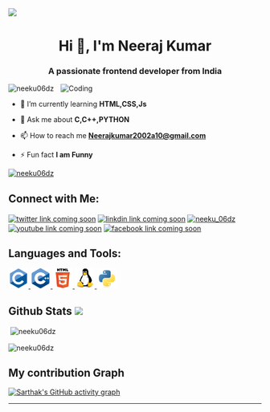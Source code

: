 
<img src="https://i.pinimg.com/originals/fe/18/23/fe182374f1ac30bd80dfae7f3768334b.gif">
<h1 align="center">Hi 👋, I'm Neeraj Kumar</h1>
<h3 align="center">A passionate frontend developer from India</h3>
<img align="right" alt="Coding" width="400" src="https://c.tenor.com/NOYF3f82b_gAAAAC/programmer.gif">

<p align="left"> <img src="https://komarev.com/ghpvc/?username=neeku06dz&label=Profile%20views&color=0e75b6&style=flat" alt="neeku06dz" /> </p>


- 🌱 I’m currently learning **HTML,CSS,Js**

- 💬 Ask me about **C,C++,PYTHON**

- 📫 How to reach me **Neerajkumar2002a10@gmail.com**

- ⚡ Fun fact **I am Funny**

<!------ trophy ------>

<p> <a href="https://github.com/ryo-ma/github-profile-trophy"><img src="https://github-profile-trophy.vercel.app/?username=neeku06dz" alt="neeku06dz" /></a></p>


<!------ connect with me ------>
## Connect with Me: <img src = "" width = 24px>

<p align="left">
    <!-- twitter -->
    <a href="" target="_blank"><img align="center" src="https://i.pinimg.com/originals/b3/8a/c2/b38ac2d567491af5549b808af94e1175.gif" alt="twitter link coming soon" width="40" /></a>
    <!-- linkdin -->
    <a href="" target="_blank"><img align="center" src="https://i.pinimg.com/originals/b3/24/ed/b324ed61cd202a65dc75f04a7577d032.gif" alt="linkdin link coming soon" width="40" /></a>
    <!-- instagram -->
    <a href="https://instagram.com/neekuo6dz" target="_blank"><img align="center" src="https://i.pinimg.com/originals/eb/52/ce/eb52ced4439b985bf6a415384b1733ba.gif" alt="neeku_06dz" width="40" /></a>
    <!-- youtube -->
    <a href="https://www.youtube.com/channel/UC848xWXVTUZjK21Xac4ZuVw/featured" target="_blank"><img align="center" src="https://i.pinimg.com/originals/e6/3a/49/e63a49c4c2a61e438c37678f42186878.gif" alt="youtube link coming soon" width="40" /></a>
    <!-- facebook -->
    <a href="" target="_blank"><img align="center" src="https://i.pinimg.com/originals/09/9a/8a/099a8a5d477001a024a19362ba91ae2e.gif" alt="facebook link coming soon" width="40" /></a>
</p>

<!-- Languages and Tools -->
## Languages and Tools:
<p align="left"> <a href="https://www.cprogramming.com/" target="_blank" rel="noreferrer"> <img src="https://raw.githubusercontent.com/devicons/devicon/master/icons/c/c-original.svg" alt="c" width="40" height="40"/> </a> <a href="https://www.w3schools.com/cpp/" target="_blank" rel="noreferrer"> <img src="https://raw.githubusercontent.com/devicons/devicon/master/icons/cplusplus/cplusplus-original.svg" alt="cplusplus" width="40" height="40"/> </a> <a href="https://www.w3.org/html/" target="_blank" rel="noreferrer"> <img src="https://raw.githubusercontent.com/devicons/devicon/master/icons/html5/html5-original-wordmark.svg" alt="html5" width="40" height="40"/> </a> <a href="https://www.linux.org/" target="_blank" rel="noreferrer"> <img src="https://raw.githubusercontent.com/devicons/devicon/master/icons/linux/linux-original.svg" alt="linux" width="40" height="40"/> </a> <a href="https://www.python.org" target="_blank" rel="noreferrer"> <img src="https://raw.githubusercontent.com/devicons/devicon/master/icons/python/python-original.svg" alt="python" width="40" height="40"/> </a></p>


<!-- girhub stats -->
## Github Stats <img src = "https://i.pinimg.com/originals/65/c4/f4/65c4f452571be1261e9c623f7da488ac.gif" width = 24px>
<p>&nbsp;<img align="center" src="https://github-readme-stats.vercel.app/api?username=neeku06dz&show_icons=true&locale=en&theme=tokyonight" alt="neeku06dz">
</p>
<p><img align="center" src="https://github-readme-streak-stats.herokuapp.com/?user=neeku06dz&&theme=tokyonight" alt="neeku06dz"></p>



<!-- graph -->
## My contribution Graph
[![Sarthak's GitHub activity graph](https://activity-graph.herokuapp.com/graph?username=neeku06dz&&theme=xcode)](https://github.com/neeku06dz)


------
